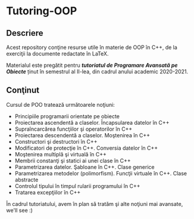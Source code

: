 # Tutoring-OOP

## Descriere
Acest repository conţine resurse utile în materie de OOP în C++, de la exerciţii la documente redactate în LaTeX. 

Materialul este pregătit pentru ***tutoriatul de Programare Avansată pe Obiecte*** ținut în semestrul al II-lea, din cadrul anului academic 2020-2021.

## Conţinut
Cursul de POO tratează următoarele noţiuni:
- Principiile programarii orientate pe obiecte
- Proiectarea ascendentă a claselor. Încapsularea datelor în C++
- Supraîncarcărea funcţiilor şi operatorilor în C++
- Proiectarea descendentă a claselor. Moştenirea în C++
- Constructori şi destructori în C++
- Modificatori de protecţie în C++. Conversia datelor în C++
- Moştenirea multiplă şi virtuală în C++
- Membrii constanţi şi statici ai unei clase în C++
- Parametrizarea datelor. Şabloane în C++. Clase generice
- Parametrizarea metodelor (polimorfism). Funcţii virtuale în C++. Clase abstracte
- Controlul tipului în timpul rularii programului în C++
- Tratarea excepţiilor în C++

În cadrul tutoriatului, avem în plan să tratăm şi alte noţiuni mai avansate, we'll see :)
